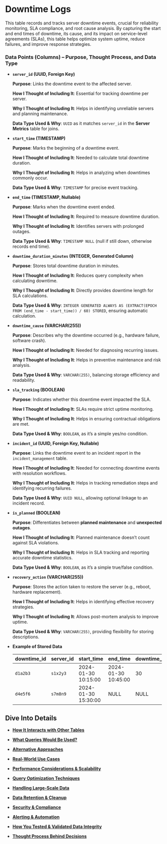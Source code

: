# Downtime Logs

This table records and tracks server downtime events, crucial for reliability monitoring, SLA compliance, and root cause analysis. By capturing the start and end times of downtime, its cause, and its impact on service-level agreements (SLAs), this table helps optimize system uptime, reduce failures, and improve response strategies.

### **Data Points (Columns) – Purpose, Thought Process, and Data Type**

- **`server_id` (UUID, Foreign Key)**
    
    **Purpose**: Links the downtime event to the affected server.
    
    **How I Thought of Including It**: Essential for tracking downtime per server.
    
    **Why I Thought of Including It**: Helps in identifying unreliable servers and planning maintenance.
    
    **Data Type Used & Why**: `UUID` as it matches `server_id` in the **Server Metrics** table for joins.
    
- **`start_time` (TIMESTAMP)**
    
    **Purpose**: Marks the beginning of a downtime event.
    
    **How I Thought of Including It**: Needed to calculate total downtime duration.
    
    **Why I Thought of Including It**: Helps in analyzing when downtimes commonly occur.
    
    **Data Type Used & Why**: `TIMESTAMP` for precise event tracking.
    
- **`end_time` (TIMESTAMP, Nullable)**
    
    **Purpose**: Marks when the downtime event ended.
    
    **How I Thought of Including It**: Required to measure downtime duration.
    
    **Why I Thought of Including It**: Identifies servers with prolonged outages.
    
    **Data Type Used & Why**: `TIMESTAMP NULL` (null if still down, otherwise records end time).
    
- **`downtime_duration_minutes` (INTEGER, Generated Column)**
    
    **Purpose**: Stores total downtime duration in minutes.
    
    **How I Thought of Including It**: Reduces query complexity when calculating downtime.
    
    **Why I Thought of Including It**: Directly provides downtime length for SLA calculations.
    
    **Data Type Used & Why**: `INTEGER GENERATED ALWAYS AS (EXTRACT(EPOCH FROM (end_time - start_time)) / 60) STORED`, ensuring automatic calculation.
    
- **`downtime_cause` (VARCHAR(255))**
    
    **Purpose**: Describes why the downtime occurred (e.g., hardware failure, software crash).
    
    **How I Thought of Including It**: Needed for diagnosing recurring issues.
    
    **Why I Thought of Including It**: Helps in preventive maintenance and risk analysis.
    
    **Data Type Used & Why**: `VARCHAR(255)`, balancing storage efficiency and readability.
    
- **`sla_tracking` (BOOLEAN)**
    
    **Purpose**: Indicates whether this downtime event impacted the SLA.
    
    **How I Thought of Including It**: SLAs require strict uptime monitoring.
    
    **Why I Thought of Including It**: Helps in ensuring contractual obligations are met.
    
    **Data Type Used & Why**: `BOOLEAN`, as it’s a simple yes/no condition.
    
- **`incident_id` (UUID, Foreign Key, Nullable)**
    
    **Purpose**: Links the downtime event to an incident report in the `incident_management` table.
    
    **How I Thought of Including It**: Needed for connecting downtime events with resolution workflows.
    
    **Why I Thought of Including It**: Helps in tracking remediation steps and identifying recurring failures.
    
    **Data Type Used & Why**: `UUID NULL`, allowing optional linkage to an incident record.
    
- **`is_planned` (BOOLEAN)**
    
    **Purpose**: Differentiates between **planned maintenance** and **unexpected outages**.
    
    **How I Thought of Including It**: Planned maintenance doesn’t count against SLA violations.
    
    **Why I Thought of Including It**: Helps in SLA tracking and reporting accurate downtime statistics.
    
    **Data Type Used & Why**: `BOOLEAN`, as it’s a simple true/false condition.
    
- **`recovery_action` (VARCHAR(255))**
    
    **Purpose**: Stores the action taken to restore the server (e.g., reboot, hardware replacement).
    
    **How I Thought of Including It**: Helps in identifying effective recovery strategies.
    
    **Why I Thought of Including It**: Allows post-mortem analysis to improve uptime.
    
    **Data Type Used & Why**: `VARCHAR(255)`, providing flexibility for storing descriptions.
    
- **Example of Stored Data**
    
    | downtime_id | server_id | start_time | end_time | downtime_duration_minutes | downtime_cause | sla_tracking |
    | --- | --- | --- | --- | --- | --- | --- |
    | `d1a2b3` | `s1x2y3` | 2024-01-30 10:15:00 | 2024-01-30 10:45:00 | 30 | "Power failure" | TRUE |
    | `d4e5f6` | `s7m8n9` | 2024-01-30 15:30:00 | NULL | NULL | "Database crash" | FALSE |

## Dive Into Details
 - [**How It Interacts with Other Tables**](How%20It%20Interacts%20with%20Other%20Tables.md)

 - [**What Queries Would Be Used?**](What%20Queries%20Would%20Be%20Used.md)

 - [**Alternative Approaches**](Alternative%20Approaches.md)

 - [**Real-World Use Cases**](Real-World%20Use%20Cases.md)

 - [**Performance Considerations & Scalability**](Performance%20Considerations%20&%20Scalability.md)

 - [**Query Optimization Techniques**](Query%20Optimization%20Techniques.md)

 - [**Handling Large-Scale Data**](Handling%20Large-Scale%20Data.md)

 - [**Data Retention & Cleanup**](Data%20Retention%20&%20Cleanup.md)

 - [**Security & Compliance**](Security%20&%20Compliance.md)

 - [**Alerting & Automation**](Alerting%20&%20Automation.md)

 - [**How You Tested & Validated Data Integrity**](How%20You%20Tested%20&%20Validated%20Data%20Integrity.md)

 - [**Thought Process Behind Decisions**](Thought%20Process%20Behind%20Decisions.md)
